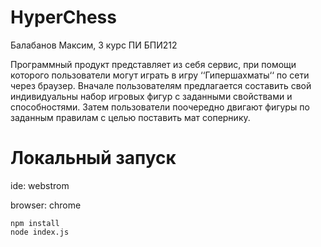 # HyperChess
Балабанов Максим, 3 курс ПИ БПИ212 

Программный продукт представляет из себя сервис, при помощи которого пользователи могут играть в игру ‘‘Гипершахматы‘‘ по сети через браузер.
Вначале пользователям предлагается составить свой индивидуальны набор игровых фигур с заданными свойствами и способностями. Затем пользователи поочередно двигают фигуры по заданным правилам с целью поставить мат сопернику.

# Локальный запуск

ide: webstrom

browser: chrome
```
npm install
node index.js
```
